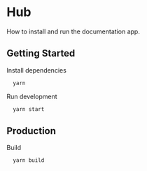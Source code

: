 # Hub

<p class="description">How to install and run the documentation app.</p>

## Getting Started

Install dependencies

```sh
  yarn
```

Run development

```sh
  yarn start
```

## Production

Build

```sh
  yarn build
```
